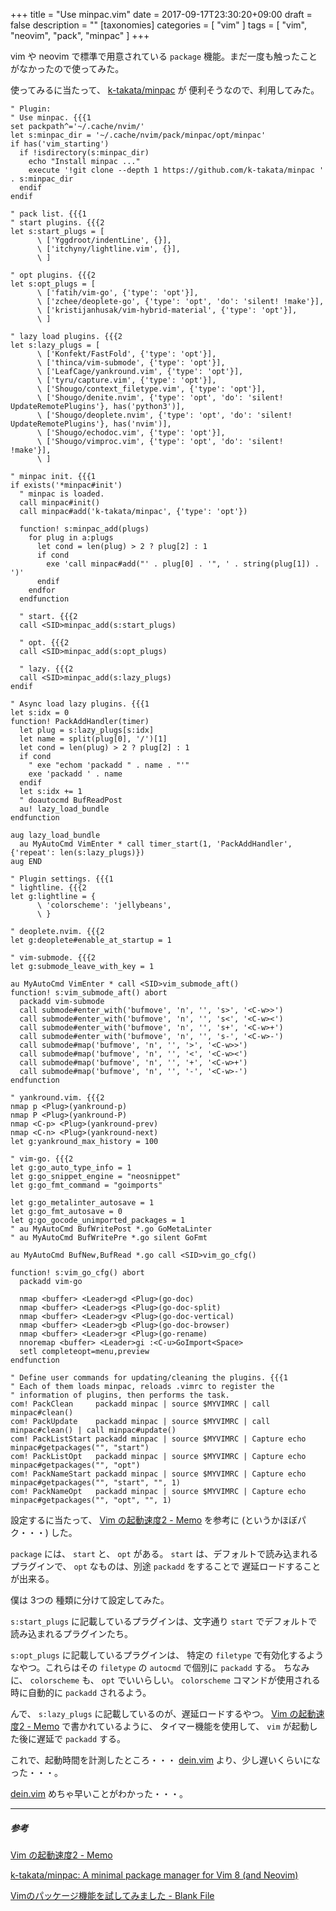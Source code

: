 +++
title = "Use minpac.vim"
date = 2017-09-17T23:30:20+09:00
draft = false
description = ""
[taxonomies]
categories = [ "vim" ]
tags = [ "vim", "neovim", "pack", "minpac" ]
+++

vim や neovim で標準で用意されている `package` 機能。まだ一度も触ったことがなかったので使ってみた。

使ってみるに当たって、 [k-takata/minpac](https://github.com/k-takata/minpac) が
便利そうなので、利用してみた。

```vim
" Plugin:
" Use minpac. {{{1
set packpath^='~/.cache/nvim/'
let s:minpac_dir = '~/.cache/nvim/pack/minpac/opt/minpac'
if has('vim_starting')
  if !isdirectory(s:minpac_dir)
    echo "Install minpac ..."
    execute '!git clone --depth 1 https://github.com/k-takata/minpac ' . s:minpac_dir
  endif
endif

" pack list. {{{1
" start plugins. {{{2
let s:start_plugs = [
      \ ['Yggdroot/indentLine', {}],
      \ ['itchyny/lightline.vim', {}],
      \ ]

" opt plugins. {{{2
let s:opt_plugs = [
      \ ['fatih/vim-go', {'type': 'opt'}],
      \ ['zchee/deoplete-go', {'type': 'opt', 'do': 'silent! !make'}],
      \ ['kristijanhusak/vim-hybrid-material', {'type': 'opt'}],
      \ ]

" lazy load plugins. {{{2
let s:lazy_plugs = [
      \ ['Konfekt/FastFold', {'type': 'opt'}],
      \ ['thinca/vim-submode', {'type': 'opt'}],
      \ ['LeafCage/yankround.vim', {'type': 'opt'}],
      \ ['tyru/capture.vim', {'type': 'opt'}],
      \ ['Shougo/context_filetype.vim', {'type': 'opt'}],
      \ ['Shougo/denite.nvim', {'type': 'opt', 'do': 'silent! UpdateRemotePlugins'}, has('python3')],
      \ ['Shougo/deoplete.nvim', {'type': 'opt', 'do': 'silent! UpdateRemotePlugins'}, has('nvim')],
      \ ['Shougo/echodoc.vim', {'type': 'opt'}],
      \ ['Shougo/vimproc.vim', {'type': 'opt', 'do': 'silent! !make'}],
      \ ]

" minpac init. {{{1
if exists('*minpac#init')
  " minpac is loaded.
  call minpac#init()
  call minpac#add('k-takata/minpac', {'type': 'opt'})

  function! s:minpac_add(plugs)
    for plug in a:plugs
      let cond = len(plug) > 2 ? plug[2] : 1
      if cond
        exe 'call minpac#add("' . plug[0] . '", ' . string(plug[1]) . ')'
      endif
    endfor
  endfunction

  " start. {{{2
  call <SID>minpac_add(s:start_plugs)

  " opt. {{{2
  call <SID>minpac_add(s:opt_plugs)

  " lazy. {{{2
  call <SID>minpac_add(s:lazy_plugs)
endif

" Async load lazy plugins. {{{1
let s:idx = 0
function! PackAddHandler(timer)
  let plug = s:lazy_plugs[s:idx]
  let name = split(plug[0], '/')[1]
  let cond = len(plug) > 2 ? plug[2] : 1
  if cond
    " exe "echom 'packadd " . name . "'"
    exe 'packadd ' . name
  endif
  let s:idx += 1
  " doautocmd BufReadPost
  au! lazy_load_bundle
endfunction

aug lazy_load_bundle
  au MyAutoCmd VimEnter * call timer_start(1, 'PackAddHandler', {'repeat': len(s:lazy_plugs)})
aug END

" Plugin settings. {{{1
" lightline. {{{2
let g:lightline = {
      \ 'colorscheme': 'jellybeans',
      \ }

" deoplete.nvim. {{{2
let g:deoplete#enable_at_startup = 1

" vim-submode. {{{2
let g:submode_leave_with_key = 1

au MyAutoCmd VimEnter * call <SID>vim_submode_aft()
function! s:vim_submode_aft() abort
  packadd vim-submode
  call submode#enter_with('bufmove', 'n', '', 's>', '<C-w>>')
  call submode#enter_with('bufmove', 'n', '', 's<', '<C-w><')
  call submode#enter_with('bufmove', 'n', '', 's+', '<C-w>+')
  call submode#enter_with('bufmove', 'n', '', 's-', '<C-w>-')
  call submode#map('bufmove', 'n', '', '>', '<C-w>>')
  call submode#map('bufmove', 'n', '', '<', '<C-w><')
  call submode#map('bufmove', 'n', '', '+', '<C-w>+')
  call submode#map('bufmove', 'n', '', '-', '<C-w>-')
endfunction

" yankround.vim. {{{2
nmap p <Plug>(yankround-p)
nmap P <Plug>(yankround-P)
nmap <C-p> <Plug>(yankround-prev)
nmap <C-n> <Plug>(yankround-next)
let g:yankround_max_history = 100

" vim-go. {{{2
let g:go_auto_type_info = 1
let g:go_snippet_engine = "neosnippet"
let g:go_fmt_command = "goimports"

let g:go_metalinter_autosave = 1
let g:go_fmt_autosave = 0
let g:go_gocode_unimported_packages = 1
" au MyAutoCmd BufWritePost *.go GoMetaLinter
" au MyAutoCmd BufWritePre *.go silent GoFmt

au MyAutoCmd BufNew,BufRead *.go call <SID>vim_go_cfg()

function! s:vim_go_cfg() abort
  packadd vim-go

  nmap <buffer> <Leader>gd <Plug>(go-doc)
  nmap <buffer> <Leader>gs <Plug>(go-doc-split)
  nmap <buffer> <Leader>gv <Plug>(go-doc-vertical)
  nmap <buffer> <Leader>gb <Plug>(go-doc-browser)
  nmap <buffer> <Leader>gr <Plug>(go-rename)
  nnoremap <buffer> <Leader>gi :<C-u>GoImport<Space>
  setl completeopt=menu,preview
endfunction

" Define user commands for updating/cleaning the plugins. {{{1
" Each of them loads minpac, reloads .vimrc to register the
" information of plugins, then performs the task.
com! PackClean     packadd minpac | source $MYVIMRC | call minpac#clean()
com! PackUpdate    packadd minpac | source $MYVIMRC | call minpac#clean() | call minpac#update()
com! PackListStart packadd minpac | source $MYVIMRC | Capture echo minpac#getpackages("", "start")
com! PackListOpt   packadd minpac | source $MYVIMRC | Capture echo minpac#getpackages("", "opt")
com! PackNameStart packadd minpac | source $MYVIMRC | Capture echo minpac#getpackages("", "start", "", 1)
com! PackNameOpt   packadd minpac | source $MYVIMRC | Capture echo minpac#getpackages("", "opt", "", 1)
```

設定するに当たって、 [Vim の起動速度2 - Memo](http://d.hatena.ne.jp/heavenshell/20160430/1462088882) を参考に (というかほぼパク・・・) した。

`package` には、 `start` と、 `opt` がある。 `start` は、デフォルトで読み込まれるプラグインで、 `opt` なものは、別途 `packadd` をすることで
遅延ロードすることが出来る。

僕は 3つの 種類に分けて設定してみた。

`s:start_plugs` に記載しているプラグインは、文字通り `start` でデフォルトで読み込まれるプラグインたち。

`s:opt_plugs` に記載しているプラグインは、 特定の `filetype` で有効化するようなやつ。これらはその `filetype` の
`autocmd` で個別に `packadd` する。
ちなみに、 `colorscheme` も、 `opt` でいいらしい。 `colorscheme` コマンドが使用される時に自動的に `packadd` されるよう。

んで、 `s:lazy_plugs` に記載しているのが、遅延ロードするやつ。
[Vim の起動速度2 - Memo](http://d.hatena.ne.jp/heavenshell/20160430/1462088882) で書かれているように、
タイマー機能を使用して、 `vim` が起動した後に遅延で `packadd` する。

これで、起動時間を計測したところ・・・ [dein.vim](https://github.com/Shougo/dein.vim) より、少し遅いくらいになった・・・。

[dein.vim](https://github.com/Shougo/dein.vim) めちゃ早いことがわかった・・・。

- - -

##### 参考

[Vim の起動速度2 - Memo](http://d.hatena.ne.jp/heavenshell/20160430/1462088882)

[k-takata/minpac: A minimal package manager for Vim 8 (and Neovim)](https://github.com/k-takata/minpac)

[Vimのパッケージ機能を試してみました - Blank File](http://h-miyako.hatenablog.com/entry/2016/02/29/211534)


